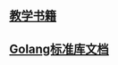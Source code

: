 ## [教学书籍](https://tonybai.com/2020/11/04/the-recommend-books-list-for-learning-go/)
## [Golang标准库文档 ](https://studygolang.com/pkgdoc)